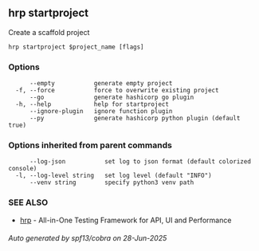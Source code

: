 ## hrp startproject

Create a scaffold project

```
hrp startproject $project_name [flags]
```

### Options

```
      --empty           generate empty project
  -f, --force           force to overwrite existing project
      --go              generate hashicorp go plugin
  -h, --help            help for startproject
      --ignore-plugin   ignore function plugin
      --py              generate hashicorp python plugin (default true)
```

### Options inherited from parent commands

```
      --log-json           set log to json format (default colorized console)
  -l, --log-level string   set log level (default "INFO")
      --venv string        specify python3 venv path
```

### SEE ALSO

* [hrp](hrp.md)	 - All-in-One Testing Framework for API, UI and Performance

###### Auto generated by spf13/cobra on 28-Jun-2025
